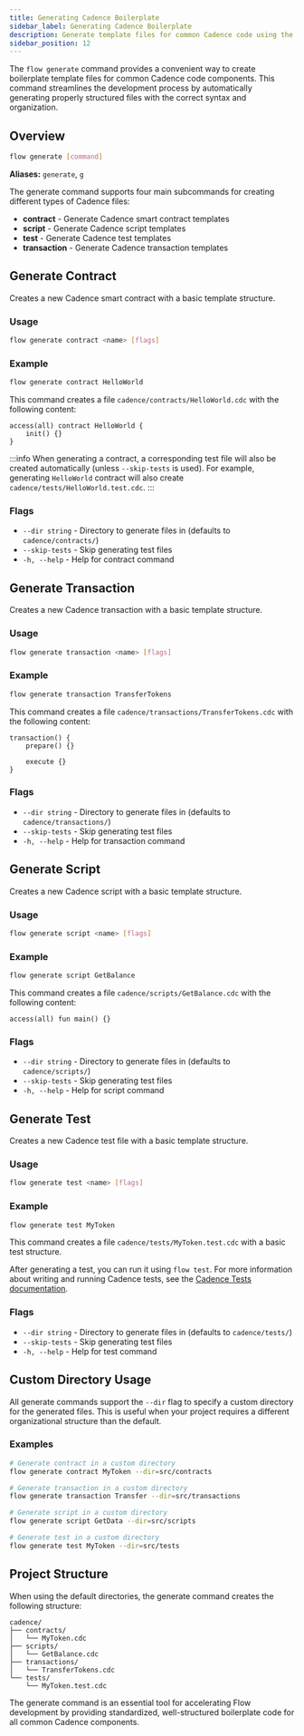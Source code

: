 ```yaml
---
title: Generating Cadence Boilerplate
sidebar_label: Generating Cadence Boilerplate
description: Generate template files for common Cadence code using the Flow CLI
sidebar_position: 12
---
```


The `flow generate` command provides a convenient way to create boilerplate template files for common Cadence code components. This command streamlines the development process by automatically generating properly structured files with the correct syntax and organization.

## Overview

```bash
flow generate [command]
```

**Aliases:** `generate`, `g`

The generate command supports four main subcommands for creating different types of Cadence files:

- **contract** - Generate Cadence smart contract templates
- **script** - Generate Cadence script templates  
- **test** - Generate Cadence test templates
- **transaction** - Generate Cadence transaction templates

## Generate Contract

Creates a new Cadence smart contract with a basic template structure.

### Usage

```bash
flow generate contract <name> [flags]
```

### Example

```bash
flow generate contract HelloWorld
```

This command creates a file `cadence/contracts/HelloWorld.cdc` with the following content:

```cadence
access(all) contract HelloWorld {
    init() {}
}
```

:::info
When generating a contract, a corresponding test file will also be created automatically (unless `--skip-tests` is used). For example, generating `HelloWorld` contract will also create `cadence/tests/HelloWorld.test.cdc`.
:::

### Flags

- `--dir string` - Directory to generate files in (defaults to `cadence/contracts/`)
- `--skip-tests` - Skip generating test files
- `-h, --help` - Help for contract command

## Generate Transaction

Creates a new Cadence transaction with a basic template structure.

### Usage

```bash
flow generate transaction <name> [flags]
```

### Example

```bash
flow generate transaction TransferTokens
```

This command creates a file `cadence/transactions/TransferTokens.cdc` with the following content:

```cadence
transaction() {
    prepare() {}

    execute {}
}
```

### Flags

- `--dir string` - Directory to generate files in (defaults to `cadence/transactions/`)
- `--skip-tests` - Skip generating test files
- `-h, --help` - Help for transaction command

## Generate Script

Creates a new Cadence script with a basic template structure.

### Usage

```bash
flow generate script <name> [flags]
```

### Example

```bash
flow generate script GetBalance
```

This command creates a file `cadence/scripts/GetBalance.cdc` with the following content:

```cadence
access(all) fun main() {}
```

### Flags

- `--dir string` - Directory to generate files in (defaults to `cadence/scripts/`)
- `--skip-tests` - Skip generating test files
- `-h, --help` - Help for script command

## Generate Test

Creates a new Cadence test file with a basic template structure.

### Usage

```bash
flow generate test <name> [flags]
```

### Example

```bash
flow generate test MyToken
```

This command creates a file `cadence/tests/MyToken.test.cdc` with a basic test structure.

After generating a test, you can run it using `flow test`. For more information about writing and running Cadence tests, see the [Cadence Tests documentation](./tests.md).

### Flags

- `--dir string` - Directory to generate files in (defaults to `cadence/tests/`)
- `--skip-tests` - Skip generating test files
- `-h, --help` - Help for test command

## Custom Directory Usage

All generate commands support the `--dir` flag to specify a custom directory for the generated files. This is useful when your project requires a different organizational structure than the default.

### Examples

```bash
# Generate contract in a custom directory
flow generate contract MyToken --dir=src/contracts

# Generate transaction in a custom directory  
flow generate transaction Transfer --dir=src/transactions

# Generate script in a custom directory
flow generate script GetData --dir=src/scripts

# Generate test in a custom directory
flow generate test MyToken --dir=src/tests
```

## Project Structure

When using the default directories, the generate command creates the following structure:

```
cadence/
├── contracts/
│   └── MyToken.cdc
├── scripts/
│   └── GetBalance.cdc
├── transactions/
│   └── TransferTokens.cdc
└── tests/
    └── MyToken.test.cdc
```

The generate command is an essential tool for accelerating Flow development by providing standardized, well-structured boilerplate code for all common Cadence components.
